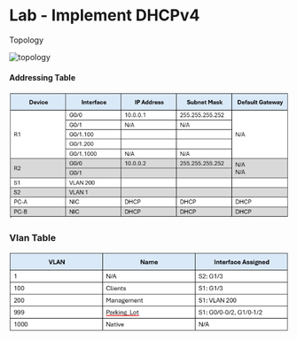 # Lab - Implement DHCPv4

Topology

![topology](topology_stp.png)

#### Addressing Table

![address_table](lab_05_addressing.png)


### Vlan Table

![vlan_table](lab_05_vlans.png)